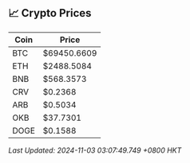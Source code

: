 ## 📈 Crypto Prices

| Coin | Price |
| ---- | ----- |
| BTC | $69450.6609 |
| ETH | $2488.5084 |
| BNB | $568.3573 |
| CRV | $0.2368 |
| ARB | $0.5034 |
| OKB | $37.7301 |
| DOGE | $0.1588 |

_Last Updated: 2024-11-03 03:07:49.749 +0800 HKT_